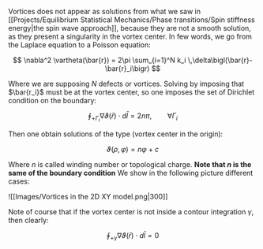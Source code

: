 Vortices does not appear as solutions from what we saw in [[Projects/Equilibrium Statistical Mechanics/Phase transitions/Spin stiffness energy|the spin wave approach]], because they are not a smooth solution, as they present a singularity in the vortex center. 
In few words, we go from the Laplace equation to a Poisson equation:

$$ 
\nabla^2 \vartheta(\bar{r})
= 2\pi \sum_{i=1}^N k_i \,\delta\bigl(\bar{r}-\bar{r}_i\bigr) $$

Where we are supposing $N$ defects or vortices.
Solving by imposing that $\bar{r_i}$ must be at the vortex center, so one imposes the set of Dirichlet condition on the boundary:

$$ \oint_{+\Gamma_i} \nabla\vartheta(\bar{r}) \cdot d\bar{l} = 2n\pi ,\qquad \forall \Gamma_i$$

Then one obtain solutions of the type (vortex center in the origin):

$$ \vartheta(\rho, \varphi) = n\varphi + c $$

Where $n$ is called winding number or topological charge. **Note that $n$ is the same of the boundary condition**
We show in the following picture different cases:

![[Images/Vortices in the 2D XY model.png|300]]

Note of course that if the vortex center is not inside a contour integration $\gamma$, then clearly:

$$ \oint_{+\gamma} \nabla\vartheta(\bar{r}) \cdot d\bar{l} = 0 $$






